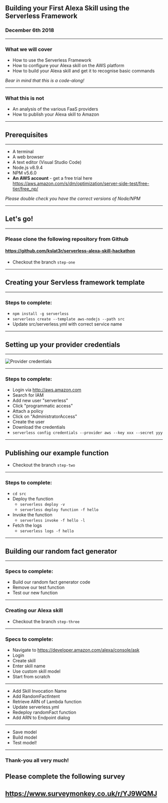 ## Building your First Alexa Skill using the Serverless Framework

### December 6th 2018

---

### What we will cover

* How to use the Serverless Framework
* How to configure your Alexa skill on the AWS platform
* How to build your Alexa skill and get it to recognise basic commands

*Bear in mind that this is a code-along!*

---

### What this is not

* An analysis of the various FaaS providers
* How to publish your Alexa skill to Amazon

---

## Prerequisites

---

* A terminal
* A web browser
* A text editor (Visual Studio Code)
* Node.js v8.9.4
* NPM v5.6.0
* **An AWS account** - get a free trial here https://aws.amazon.com/s/dm/optimization/server-side-test/free-tier/free_np/

*Please double check you have the correct versions of Node/NPM*

---

## Let's go!

---

### Please clone the following repository from Github

#### https://github.com/kslat3r/serverless-alexa-skill-hackathon

* Checkout the branch `step-one`

---

## Creating your Servless framework template

---

### Steps to complete:

* `npm install -g serverless`
* `serverless create --template aws-nodejs --path src`
* Update src/serverless.yml with correct service name

---

## Setting up your provider credentials

---

![Provider credentials](https://www.youtube.com/embed/KngM5bfpttA)

---

### Steps to complete:

* Login via http://aws.amazon.com
* Search for IAM
* Add new user "serverless"
* Click "programmatic access"
* Attach a policy
* Click on "AdministratorAccess"
* Create the user
* Download the credentials
* `serverless config credentials --provider aws --key xxx --secret yyy`

---

## Publishing our example function

* Checkout the branch `step-two`

---

### Steps to complete:

* `cd src`
* Deploy the function
  * `serverless deploy -v`
  * `serverless deploy function -f hello`
* Invoke the function
  * `serverless invoke -f hello -l`
* Fetch the logs
  * `serverless logs -f hello`

---

## Building our random fact generator

---

### Specs to complete:

* Build our random fact generator code
* Remove our test function
* Test our new function

---

### Creating our Alexa skill

* Checkout the branch `step-three`

---

### Specs to complete:

* Navigate to https://developer.amazon.com/alexa/console/ask
* Login
* Create skill
* Enter skill name
* Use custom skill model
* Start from scratch

---
 
* Add Skill Invocation Name
* Add RandomFactIntent
* Retrieve ARN of Lambda function
* Update serverless.yml
* Redeploy randomFact function
* Add ARN to Endpoint dialog

---

* Save model
* Build model
* Test model!

---

### Thank-you all very much!

## Please complete the following survey

## https://www.surveymonkey.co.uk/r/YJ9WQMJ
